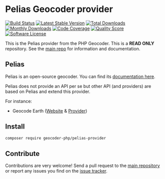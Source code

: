 # Pelias Geocoder provider

[![Build Status](https://travis-ci.org/geocoder-php/pelias-provider.svg?branch=master)](http://travis-ci.org/geocoder-php/pelias-provider)
[![Latest Stable Version](https://poser.pugx.org/geocoder-php/pelias-provider/v/stable)](https://packagist.org/packages/geocoder-php/pelias-provider)
[![Total Downloads](https://poser.pugx.org/geocoder-php/pelias-provider/downloads)](https://packagist.org/packages/geocoder-php/pelias-provider)
[![Monthly Downloads](https://poser.pugx.org/geocoder-php/pelias-provider/d/monthly.png)](https://packagist.org/packages/geocoder-php/pelias-provider)
[![Code Coverage](https://img.shields.io/scrutinizer/coverage/g/geocoder-php/pelias-provider.svg?style=flat-square)](https://scrutinizer-ci.com/g/geocoder-php/pelias-provider)
[![Quality Score](https://img.shields.io/scrutinizer/g/geocoder-php/pelias-provider.svg?style=flat-square)](https://scrutinizer-ci.com/g/geocoder-php/pelias-provider)
[![Software License](https://img.shields.io/badge/license-MIT-brightgreen.svg?style=flat-square)](LICENSE)

This is the Pelias provider from the PHP Geocoder. This is a **READ ONLY** repository. See the
[main repo](https://github.com/geocoder-php/Geocoder) for information and documentation.

## Pelias

Pelias is an open-source geocoder. You can find its [documentation here](https://github.com/pelias/documentation).

Pelias does not provide an API per se but other API (and providers) are based on Pelias and extend this provider.

For instance:

- Geocode Earth ([Website](https://geocode.earth/) & [Provider](https://github.com/geocoder-php/geocode-earth-provider))

## Install

```bash
composer require geocoder-php/pelias-provider
```

## Contribute

Contributions are very welcome! Send a pull request to the [main repository](https://github.com/geocoder-php/Geocoder) or
report any issues you find on the [issue tracker](https://github.com/geocoder-php/Geocoder/issues).
